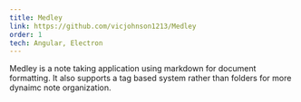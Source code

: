 ```yaml
---
title: Medley
link: https://github.com/vicjohnson1213/Medley
order: 1
tech: Angular, Electron
---
```


Medley is a note taking application using markdown for document formatting. It also supports a tag based system rather than folders for more dynaimc note organization.
